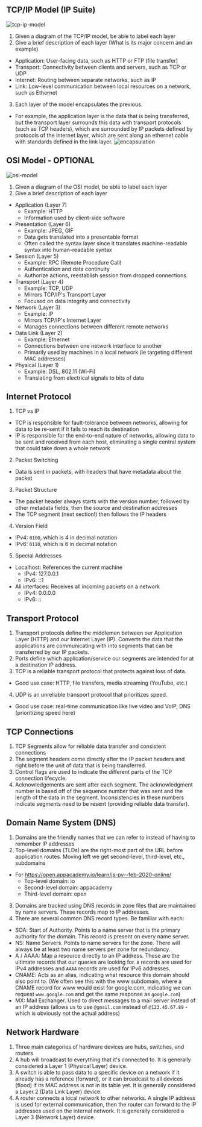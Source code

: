 ## TCP/IP Model (IP Suite)
![tcp-ip-model](./tcp-ip-model.svg)
1. Given a diagram of the TCP/IP model, be able to label each layer
2. Give a brief description of each layer (What is its major concern and an example)
  - Application: User-facing data, such as HTTP or FTP (file transfer)
  - Transport: Connectivity between clients and servers, such as TCP or UDP
  - Internet: Routing between separate networks, such as IP
  - Link: Low-level communication between local resources on a network, such as Ethernet
3. Each layer of the model encapsulates the previous.
  - For example, the application layer is the data that is being transferred, but the transport layer surrounds this data with transport protocols (such as TCP headers), which are surrounded by IP packets defined by protocols of the internet layer, which are sent along an ethernet cable with standards defined in the link layer.
![encapsulation](./encapsulation.svg)

## OSI Model - **OPTIONAL**
![osi-model](./osi-model.svg)
1. Given a diagram of the OSI model, be able to label each layer
2. Give a brief description of each layer
- Application (Layer 7)
  - Example: HTTP
  - Information used by client-side software
- Presentation (Layer 6)
  - Example: JPEG, GIF
  - Data gets translated into a presentable format
  - Often called the syntax layer since it translates machine-readable syntax into human-readable syntax
- Session (Layer 5)
  - Example: RPC (Remote Procedure Call)
  - Authentication and data continuity
  - Authorize actions, reestablish session from dropped connections
- Transport (Layer 4)
  - Example: TCP, UDP
  - Mirrors TCP/IP's Transport Layer
  - Focused on data integrity and connectivity
- Network (Layer 3)
  - Example: IP
  - Mirrors TCP/IP's Internet Layer
  - Manages connections between different remote networks
- Data Link (Layer 2)
  - Example: Ethernet
  - Connections between one network interface to another
  - Primarily used by machines in a local network (ie targeting different MAC addresses)
- Physical (Layer 1)
  - Example: DSL, 802.11 (Wi-Fi)
  - Translating from electrical signals to bits of data

## Internet Protocol
1. TCP vs IP
- TCP is responsible for fault-tolerance between networks, allowing for data to be re-sent if it fails to reach its destination
- IP is responsible for the end-to-end nature of networks, allowing data to be sent and received from each host, eliminating a single central system that could take down a whole network
2. Packet Switching
- Data is sent in packets, with headers that have metadata about the packet
3. Packet Structure
- The packet header always starts with the version number, followed by other metadata fields, then the source and destination addresses
- The TCP segment (next section!) then follows the IP headers
4. Version Field
- IPv4: `0100`, which is 4 in decimal notation
- IPv6: `0110`, which is 6 in decimal notation
5. Special Addresses
- Localhost: References the current machine
  - IPv4: 127.0.0.1
  - IPv6: ::1
- All interfaces: Receives all incoming packets on a network
  - IPv4: 0.0.0.0
  - IPv6: ::

## Transport Protocol
1. Transport protocols define the middlemen between our Application Layer (HTTP) and our Internet Layer (IP). Converts the data that the applications are communicating with into segments that can be transferred by our IP packets.
2. Ports define which application/service our segments are intended for at a destination IP address.
3. TCP is a reliable transport protocol that protects against loss of data.
- Good use case: HTTP, file transfers, media streaming (YouTube, etc.)
4. UDP is an unreliable transport protocol that prioritizes speed.
- Good use case: real-time communication like live video and VoIP, DNS (prioritizing speed here)

## TCP Connections
1. TCP Segments allow for reliable data transfer and consistent connections
2. The segment headers come directly after the IP packet headers and right before the unit of data that is being transferred.
3. Control flags are used to indicate the different parts of the TCP connection lifecycle.
4. Acknowledgements are sent after each segment. The acknowledgment number is based off of the sequence number that was sent and the length of the data in the segment. Inconsistencies in these numbers indicate segments need to be resent (providing reliable data transfer).

## Domain Name System (DNS)
1. Domains are the friendly names that we can refer to instead of having to remember IP addresses
2. Top-level domains (TLDs) are the right-most part of the URL before application routes. Moving left we get second-level, third-level, etc., subdomains
- For https://open.appacademy.io/learn/js-py--feb-2020-online/
  - Top-level domain: io
  - Second-level domain: appacademy
  - Third-level domain: open 
3. Domains are tracked using DNS records in zone files that are maintained by name servers. These records map to IP addresses.
4. There are several common DNS record types. Be familiar with each:
- SOA: Start of Authority. Points to a name server that is the primary authority for the domain. This record is present on every name server.
- NS: Name Servers. Points to name servers for the zone. There will always be at least two name servers per zone for redundancy.
- A / AAAA: Map a resource directly to an IP address. These are the ultimate records that our queries are looking for. `A` records are used for IPv4 addresses and `AAAA` records are used for IPv6 addresses.
- CNAME: Acts as an alias, indicating what resource this domain should also point to. (We often see this with the www subdomain, where a CNAME record for www would exist for google.com, indicating we can request `www.google.com` and get the same response as `google.com`)
- MX: Mail Exchanger. Used to direct messages to a mail server instead of an IP address (allows us to use `@gmail.com` instead of `@123.45.67.89` - which is obviously not the actual address)

## Network Hardware
1. Three main categories of hardware devices are hubs, switches, and routers
2. A hub will broadcast to everything that it's connected to. It is generally considered a Layer 1 (Physical Layer) device.
3. A switch is able to pass data to a specific device on a network if it already has a reference (forward), or it can broadcast to all devices (flood) if its MAC address is not in its table yet. It is generally considered a Layer 2 (Data Link Layer) device.
4. A router connects a local network to other networks. A single IP address is used for external communication, then the router can forward to the IP addresses used on the internal network. It is generally considered a Layer 3 (Network Layer) device.